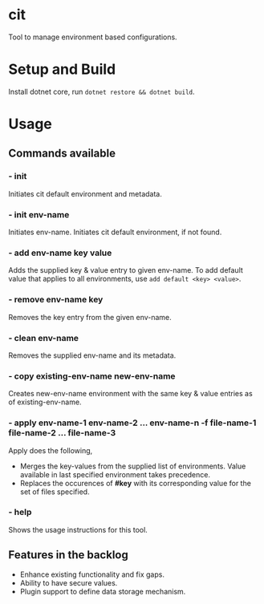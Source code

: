 # cit
Tool to manage environment based configurations.

# Setup and Build
Install dotnet core, run `dotnet restore && dotnet build`.

# Usage
## Commands available
### - init
Initiates cit default environment and metadata.

### - init env-name
Initiates env-name. Initiates cit default environment, if not found.

### - add env-name key value
Adds the supplied key & value entry to given env-name.
To add default value that applies to all environments, use `add default <key> <value>`.

### - remove env-name key
Removes the key entry from the given env-name.

### - clean env-name
Removes the supplied env-name and its metadata.

### - copy existing-env-name new-env-name
Creates new-env-name environment with the same key & value entries as of existing-env-name.

### - apply env-name-1 env-name-2 ... env-name-n -f file-name-1 file-name-2 ... file-name-3
Apply does the following,
  * Merges the key-values from the supplied list of environments. Value available in last specified environment takes precedence.
  * Replaces the occurences of **#key** with its corresponding value for the set of files specified.

### - help
Shows the usage instructions for this tool.

## Features in the backlog
* Enhance existing functionality and fix gaps.
* Ability to have secure values.
* Plugin support to define data storage mechanism.

